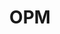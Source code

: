 ---
title: OPM
description: UI/UX, Web development, Devops
categories:
- WEB & MOBILE APP
layout: portfolio_detail
background-class: portBgImg
background-image: "/assets/img/portfolio/port_cover_img/opm.png"
porject_title: OPM
porject_subtitle: UI/UX, Web development, Devops
porject_apple_imglink: ""
porject_android_imglink: ""
project_detail: Order Profile Monitoring is a monitoring dashboard which automates the testing as well as streamlines the test  status which in turn making it more accessible and clear. The testing which follows once the client gets the order is now automated thus improving the visibility of the product testing status at any level. The advanced operational analytics and data intelligence makes the dashboard/platform a sophisticated yet highly accessible.
whatWeDoList:
- UI/UX
- Web development
- Devops
img: "/assets/img/portfolio/opm/1.png"
imgContent:  Simplified UI and UX to give a better experience.

variation_title: Flow Representation

variation_img1: "/assets/img/portfolio/opm/2.png"
variation_img2: "/assets/img/portfolio/opm/3.png"
variation_img3: "/assets/img/portfolio/opm/4.png"
variation_img4: "/assets/img/portfolio/opm/5.png"
---